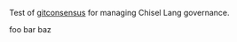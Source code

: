 Test of [gitconsensus](https://www.gitconsensus.com/) for managing Chisel Lang governance.

foo bar baz
